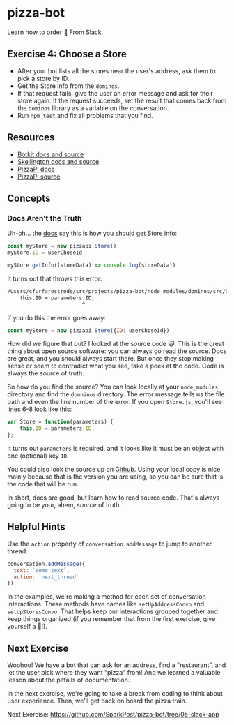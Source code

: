 # pizza-bot
Learn how to order 🍕 From Slack

## Exercise 4: Choose a Store
* After your bot lists all the stores near the user's address, ask them to pick a store by ID.
* Get the Store info from the `dominos`.
* If that request fails, give the user an error message and ask for their store again. If the request succeeds, set the result that comes back from the `dominos` library as a variable on the conversation.
* Run `npm test` and fix all problems that you find.

## Resources

* [Botkit docs and source](https://github.com/howdyai/botkit)
* [Skellington docs and source](https://github.com/Skellington-Closet/skellington)
* [PizzaPI docs](http://riaevangelist.github.io/node-dominos-pizza-api/)
* [PizzaPI source](http://riaevangelist.github.io/node-dominos-pizza-api)

## Concepts

### Docs Aren't the Truth

Uh-oh... the [docs](http://riaevangelist.github.io/node-dominos-pizza-api/) say this is how you should get Store info:

```js
const myStore = new pizzapi.Store()
myStore.ID = userChoseId

myStore.getInfo((storeData) => console.log(storeData))
```

It turns out that throws this error:

```bash
/Users/cfurfarostrode/src/projects/pizza-bot/node_modules/dominos/src/Store.js:7
    this.ID = parameters.ID;
                        ^
```

If you do this the error goes away:

```js
const myStore = new pizzapi.Store({ID: userChoseId})
```

How did we figure that out? I looked at the source code :scream_cat:. This is the great thing
about open source software: you can always go read the source. Docs are great, and you should always start there. But once they stop making sense or seem to contradict what you see, take a peek at the code. Code is always the source of truth.

So how do you find the source? You can look locally at your `node_modules` directory and find the `domninos` directory.
The error message tells us the file path and even the line number of the error. If you open `Store.js`, you'll see lines 6-8 look like this:

```js
var Store = function(parameters) {
    this.ID = parameters.ID;
};
```

It turns out `parameters` is required, and it looks like it must be an object with one (optional) key `ID`.

You could also look the source up on [Github](https://github.com/madelinecameron/PizzaPI/blob/master/src/Store.js#L7). Using your local copy is nice mainly because that is the version you are using, so you can be sure that is the code that will be run.

In short, docs are good, but learn how to read source code. That's always going to be your, ahem, *source* of truth.


## Helpful Hints

Use the `action` property of `conversation.addMessage` to jump to another thread:

```js
conversation.addMessage({
  text: `some text`,
  action: `next_thread`
})
```

In the examples, we're making a method for each set of conversation interactions. These methods
have names like `setUpAddressConvo` and `setUpStoresConvo`. That helps keep our interactions grouped
together and keep things organized (if you remember that from the first exercise, give yourself a :star2:!).

## Next Exercise

Woohoo! We have a bot that can ask for an address, find a "restaurant", and let the user pick where they want "pizza" from!
And we learned a valuable lesson about the pitfalls of documentation.

In the next exercise, we're going to take a break from coding to think about user experience. Then, we'll get back on board the pizza train.

Next Exercise: https://github.com/SparkPost/pizza-bot/tree/05-slack-app

